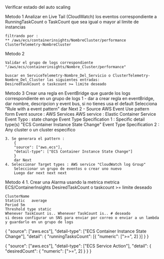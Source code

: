 Verificar estado del auto scaling

Metodo 1
    Analizar en Live Tail (CloudWatch) los eventos correspondiente a RunningTaskCount o TaskCount que sea igual o mayor al limite de instancias

    filtrando por :
    ** /aws/ecs/containerinsights/NombreCluster/performance
    ClusterTelemetry-NombreCluster

Metodo 2

    Validar el grupo de logs correspondiente "/aws/ecs/containerinsights/Nombre_Cluster/performance"

    buscar en ServiceTelemetry-Nombre_Del_Servicio o ClusterTelemetry-Nombre_Del_Cluster las siguientes entradas:
    DesiredTaskCount o taskcount >= limite deseado


Metodo 3
    Crear una regla en EventBridge que guarde los logs correspondiente en un grupo de logs
    1 - dar a crear regla en eventBridge, dar nombre, descripcion y event bus, si no tienes usa el default
        Selecciona "Rule with a event pattern"  dar Next
    2 - Source AWS Event
        Use pattern form
        Event source                : AWS Services
        AWS service                 : Elastic Container Service
        Event Typo                  : state change
        Event Type Specification 1  : Specific detail type(s) "ECS Container Instance State Change"
        Event Type Specification 2  : Any cluster o un cluster especifico

    3. Se generara el pattern :
        {
        "source": ["aws.ecs"],
        "detail-type": ["ECS Container Instance State Change"]
        }
        dar Next
    4. Seleccionar Target types : AWS service "CloudWatch log Group"
        Seleccionar un grupo de eventos o crear uno nuevo
        Luego dar next next next

Metodo 4
    1. Crear una Alarma usando la metrica metrica ECS/ContainerInsights DesiredTaskCount o taskcount >= limite deseado

    ClusterName
    Statistic   average
    Period 5m
    Threshold type static
    Whenever TaskCount is.. Whenever TaskCount is.. # deseado
    si desea configurar un SNS para enviar por correo o enviar a un lambda y guardarlo en un grupo de logs



{
  "source": ["aws.ecs"],
  "detail-type": ["ECS Container Instance State Change"],
  "detail": {
    "runningTasksCount": [{
      "numeric": [">=", 2]
    }]
  }
}

{
  "source": ["aws.ecs"],
  "detail-type": ["ECS Service Action"],
  "detail": {
    "desiredCount": {
      "numeric": [">=", 2]
    }
  }
}